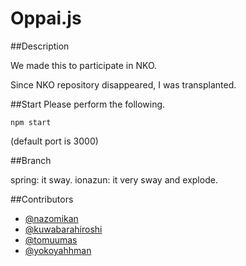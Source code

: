 Oppai.js
===


##Description

We made this to participate in NKO.

Since NKO repository disappeared, I was transplanted.

##Start
Please perform the following.

    npm start

(default port is 3000)

##Branch

spring: it sway.
ionazun: it very sway and explode.


##Contributors

* [@nazomikan](http://github.com/nazomikan)
* [@kuwabarahiroshi](https://github.com/kuwabarahiroshi)
* [@tomuumas](https://github.com/tomuumas)
* [@yokoyahhman](https://github.com/yokoyahhman)
